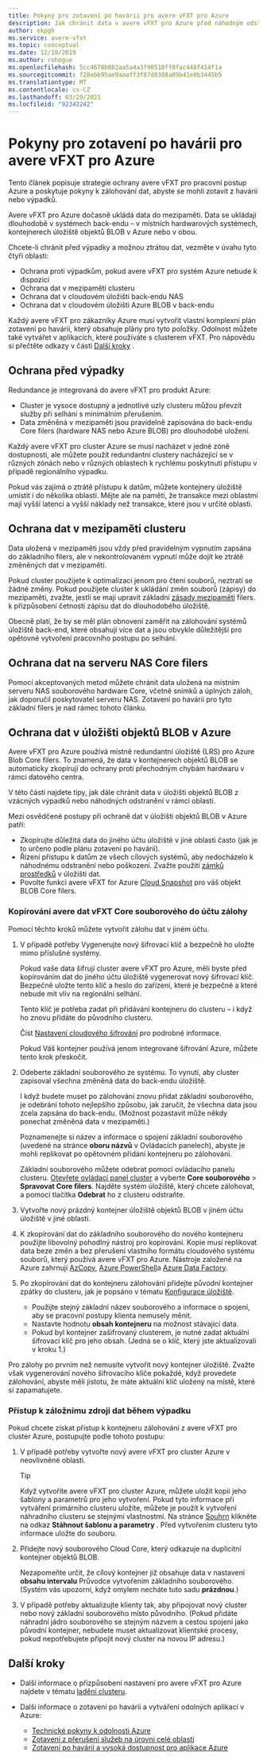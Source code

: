 ```yaml
---
title: Pokyny pro zotavení po havárii pro avere vFXT pro Azure
description: Jak chránit data v avere vFXT pro Azure před náhodným odstraněním nebo výpadky
author: ekpgh
ms.service: avere-vfxt
ms.topic: conceptual
ms.date: 12/10/2019
ms.author: rohogue
ms.openlocfilehash: 5cc4678b082aa5a4a3f90518ff8fac448f414f1a
ms.sourcegitcommit: f28ebb95ae9aaaff3f87d8388a09b41e0b3445b5
ms.translationtype: MT
ms.contentlocale: cs-CZ
ms.lasthandoff: 03/29/2021
ms.locfileid: "92342242"
---
```

# <a name="disaster-recovery-guidance-for-avere-vfxt-for-azure"></a>Pokyny pro zotavení po havárii pro avere vFXT pro Azure

Tento článek popisuje strategie ochrany avere vFXT pro pracovní postup Azure a poskytuje pokyny k zálohování dat, abyste se mohli zotavit z havárií nebo výpadků.

Avere vFXT pro Azure dočasně ukládá data do mezipaměti. Data se ukládají dlouhodobě v systémech back-endu – v místních hardwarových systémech, kontejnerech úložiště objektů BLOB v Azure nebo v obou.

Chcete-li chránit před výpadky a možnou ztrátou dat, vezměte v úvahu tyto čtyři oblasti:

* Ochrana proti výpadkům, pokud avere vFXT pro systém Azure nebude k dispozici
* Ochrana dat v mezipaměti clusteru
* Ochrana dat v cloudovém úložišti back-endu NAS
* Ochrana dat v cloudovém úložišti Azure BLOB v back-endu

Každý avere vFXT pro zákazníky Azure musí vytvořit vlastní komplexní plán zotavení po havárii, který obsahuje plány pro tyto položky. Odolnost můžete také vytvářet v aplikacích, které používáte s clusterem vFXT. Pro nápovědu si přečtěte odkazy v části [Další kroky](#next-steps) .

## <a name="protect-against-downtime"></a>Ochrana před výpadky

Redundance je integrovaná do avere vFXT pro produkt Azure:

* Cluster je vysoce dostupný a jednotlivé uzly clusteru můžou převzít služby při selhání s minimálním přerušením.
* Data změněná v mezipaměti jsou pravidelně zapisována do back-endu Core filers (hardware NAS nebo Azure BLOB) pro dlouhodobé uložení.

Každý avere vFXT pro cluster Azure se musí nacházet v jedné zóně dostupnosti, ale můžete použít redundantní clustery nacházející se v různých zónách nebo v různých oblastech k rychlému poskytnutí přístupu v případě regionálního výpadku.

Pokud vás zajímá o ztrátě přístupu k datům, můžete kontejnery úložiště umístit i do několika oblastí. Mějte ale na paměti, že transakce mezi oblastmi mají vyšší latenci a vyšší náklady než transakce, které jsou v určité oblasti.

## <a name="protect-data-in-the-cluster-cache"></a>Ochrana dat v mezipaměti clusteru

Data uložená v mezipaměti jsou vždy před pravidelným vypnutím zapsána do základního filers, ale v nekontrolovaném vypnutí může dojít ke ztrátě změněných dat v mezipaměti.

Pokud cluster použijete k optimalizaci jenom pro čtení souborů, neztratí se žádné změny. Pokud použijete cluster k ukládání změn souborů (zápisy) do mezipaměti, zvažte, jestli se mají upravit základní [zásady mezipaměti](https://azure.github.io/Avere/legacy/ops_guide/4_7/html/gui_manage_cache_policies.html) filers.<!-- link to legacy doc --> k přizpůsobení četnosti zápisu dat do dlouhodobého úložiště.

Obecně platí, že by se měl plán obnovení zaměřit na zálohování systémů úložiště back-end, které obsahují více dat a jsou obvykle důležitější pro opětovné vytvoření pracovního postupu po selhání.

## <a name="protect-data-in-nas-core-filers"></a>Ochrana dat na serveru NAS Core filers

Pomocí akceptovaných metod můžete chránit data uložená na místním serveru NAS souborového hardware Core, včetně snímků a úplných záloh, jak doporučil poskytovatel serveru NAS. Zotavení po havárii pro tyto základní filers je nad rámec tohoto článku.

## <a name="protect-data-in-azure-blob-storage"></a>Ochrana dat v úložišti objektů BLOB v Azure

Avere vFXT pro Azure používá místně redundantní úložiště (LRS) pro Azure Blob Core filers. To znamená, že data v kontejnerech objektů BLOB se automaticky zkopírují do ochrany proti přechodným chybám hardwaru v rámci datového centra.

V této části najdete tipy, jak dále chránit data v úložišti objektů BLOB z vzácných výpadků nebo náhodných odstranění v rámci oblastí.

Mezi osvědčené postupy při ochraně dat v úložišti objektů BLOB v Azure patří:

* Zkopírujte důležitá data do jiného účtu úložiště v jiné oblasti často (jak je to určeno podle plánu zotavení po havárii).
* Řízení přístupu k datům ze všech cílových systémů, aby nedocházelo k náhodnému odstranění nebo poškození. Zvažte použití [zámků prostředků](../azure-resource-manager/management/lock-resources.md) v úložišti dat.
* Povolte funkci avere vFXT for Azure [Cloud Snapshot](<https://azure.github.io/Avere/legacy/ops_guide/4_7/html/gui_cloud_snapshot_policies.html>) pro váš objekt BLOB Core filers.

### <a name="copy-avere-vfxt-core-filer-data-to-a-backup-account"></a>Kopírování avere dat vFXT Core souborového do účtu zálohy

Pomocí těchto kroků můžete vytvořit zálohu dat v jiném účtu.

1. V případě potřeby Vygenerujte nový šifrovací klíč a bezpečně ho uložte mimo příslušné systémy.

   Pokud vaše data šifrují cluster avere vFXT pro Azure, měli byste před kopírováním dat do jiného účtu úložiště vygenerovat nový šifrovací klíč. Bezpečně uložte tento klíč a heslo do zařízení, které je bezpečné a které nebude mít vliv na regionální selhání.

   Tento klíč je potřeba zadat při přidávání kontejneru do clusteru – i když ho znovu přidáte do původního clusteru.

   Číst [Nastavení cloudového šifrování](<https://azure.github.io/Avere/legacy/ops_guide/4_7/html/gui_cloud_encryption_settings.html>)<!-- link to legacy doc site --> pro podrobné informace.

   Pokud Váš kontejner používá jenom integrované šifrování Azure, můžete tento krok přeskočit.

1. Odeberte základní souborového ze systému. To vynutí, aby cluster zapisoval všechna změněná data do back-endu úložiště.

   I když budete muset po zálohování znovu přidat základní souborového, je odebrání tohoto nejlepšího způsobu, jak zaručit, že všechna data jsou zcela zapsána do back-endu. (Možnost pozastavit může někdy ponechat změněná data v mezipaměti.) <!-- xxx true? or just metadata? -->

   Poznamenejte si název a informace o spojení základní souborového (uvedené na stránce **oboru názvů** v Ovládacích panelech), abyste je mohli replikovat po opětovném přidání kontejneru po zálohování.

   Základní souborového můžete odebrat pomocí ovládacího panelu clusteru. [Otevřete ovládací panel cluster](avere-vfxt-cluster-gui.md) a vyberte **Core souborového**  >  **Spravovat Core filers**. Najděte systém úložiště, který chcete zálohovat, a pomocí tlačítka **Odebrat** ho z clusteru odstraňte.

1. Vytvořte nový prázdný kontejner úložiště objektů BLOB v jiném účtu úložiště v jiné oblasti.

1. K zkopírování dat do základního souborového do nového kontejneru použijte libovolný pohodlný nástroj pro kopírování. Kopie musí replikovat data beze změn a bez přerušení vlastního formátu cloudového systému souborů, který používá avere vFXT pro Azure. Nástroje založené na Azure zahrnují [AzCopy](../storage/common/storage-use-azcopy-v10.md), [Azure PowerShell](../data-lake-store/data-lake-store-get-started-powershell.md)a [Azure Data Factory](../data-factory/connector-azure-data-lake-store.md).

1. Po zkopírování dat do kontejneru zálohování přidejte původní kontejner zpátky do clusteru, jak je popsáno v tématu [Konfigurace úložiště](avere-vfxt-add-storage.md).

   * Použijte stejný základní název souborového a informace o spojení, aby se pracovní postupy klienta nemusely měnit.
   * Nastavte hodnotu **obsah kontejneru** na možnost stávající data.
   * Pokud byl kontejner zašifrovaný clusterem, je nutné zadat aktuální šifrovací klíč pro jeho obsah. (Jedná se o klíč, který jste aktualizovali v kroku 1.)

Pro zálohy po prvním než nemusíte vytvořit nový kontejner úložiště. Zvažte však vygenerování nového šifrovacího klíče pokaždé, když provedete zálohování, abyste měli jistotu, že máte aktuální klíč uložený na místě, které si zapamatujete.

### <a name="access-a-backup-data-source-during-an-outage"></a>Přístup k záložnímu zdroji dat během výpadku

Pokud chcete získat přístup k kontejneru zálohování z avere vFXT pro cluster Azure, postupujte podle tohoto postupu:

1. V případě potřeby vytvořte nový avere vFXT pro cluster Azure v neovlivněné oblasti.

   > [!TIP]
   > Když vytvoříte avere vFXT pro cluster Azure, můžete uložit kopii jeho šablony a parametrů pro jeho vytvoření. Pokud tyto informace při vytváření primárního clusteru uložíte, můžete je použít k vytvoření náhradního clusteru se stejnými vlastnostmi. Na stránce [Souhrn](avere-vfxt-deploy.md#validation-and-purchase) klikněte na odkaz **Stáhnout šablonu a parametry** . Před vytvořením clusteru tyto informace uložte do souboru.

1. Přidejte nový souborového Cloud Core, který odkazuje na duplicitní kontejner objektů BLOB.

   Nezapomeňte určit, že cílový kontejner již obsahuje data v nastavení **obsahu intervalu** Průvodce vytvořením základního souborového. (Systém vás upozorní, když omylem necháte tuto sadu **prázdnou**.)  <!-- you can't add a populated volume at cluster creation time via template, only create a fresh one -->

1. V případě potřeby aktualizujte klienty tak, aby připojovat nový cluster nebo nový základní souborového místo původního. (Pokud přidáte náhradní jádro souborového se stejným názvem a cestou spojení jako původní kontejner, nebudete muset aktualizovat klientské procesy, pokud nepotřebujete připojit nový cluster na novou IP adresu.)

## <a name="next-steps"></a>Další kroky

* Další informace o přizpůsobení nastavení pro avere vFXT pro Azure najdete v tématu [ladění clusteru](avere-vfxt-tuning.md).
* Další informace o zotavení po havárii a vytváření odolných aplikací v Azure:

  * [Technické pokyny k odolnosti Azure](/azure/architecture/framework/resiliency/overview)
  * [Zotavení z přerušení služeb na úrovni celé oblasti](/azure/architecture/resiliency/recovery-loss-azure-region)
  * [Zotavení po havárii a vysoká dostupnost pro aplikace Azure](/azure/architecture/framework/resiliency/backup-and-recovery)
  <!-- can't find these in the source tree to use relative links -->